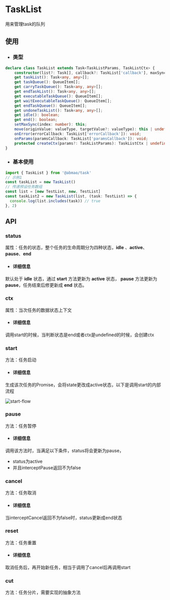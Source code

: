 # TaskList
用来管理task的队列

## 使用
- ### 类型
```ts
declare class TaskList extends Task<TaskListParams, TaskListCtx> {
    constructor(list?: Task[], callback?: TaskList['callback'], maxSync?: number);
    get taskList(): Task<any, any>[];
    get taskQueue(): QueueItem[];
    get carryTaskQueue(): Task<any, any>[];
    get endTaskList(): Task<any, any>[];
    get executableTaskQueue(): QueueItem[];
    get waitExecutableTaskQueue(): QueueItem[];
    get endTaskQueue(): QueueItem[];
    get undoneTaskList(): Task<any, any>[];
    get idle(): boolean;
    get end(): boolean;
    setMaxSync(index: number): this;
    move(originValue: valueType, targetValue?: valueType): this | undefined;
    onError(errorCallback: TaskList['errorCallback']): void;
    onParams(paramsCallback: TaskList['paramsCallback']): void;
    protected createCtx(params?: TaskListParams): TaskListCtx | undefined;
}
```
- ### 基本使用
```ts
import { TaskList } from '@abmao/task'
// 示例1
const taskList = new TaskList()
// 传递预设任务数组
const list = [new TestList, new, TestList]
const taskList2 = new TaskList(list, (task: TestList) => {
  console.log(list.includes(task)) // true
}, 2)
```
## API
### status
属性：任务的状态，整个任务的生命周期分为四种状态，__idle__ 、__active__、__pause__、__end__
- #### 详细信息
默认处于 __idle__ 状态，通过 __start__ 方法更新为 __active__ 状态， __pause__ 方法更新为 __pause__，任务结束后修更新成 __end__ 状态。

### ctx
属性：当次任务的数据状态上下文

- #### 详细信息
调用start的时候，当判断状态是end或者ctx是undefined的时候，会创建ctx
### start
方法：任务启动

- #### 详细信息
生成该次任务的Promise，会将state更改成active状态，以下是调用start的内部流程

![start-flow](/img/start-flow.png)
### pause
方法：任务暂停

- #### 详细信息
调用该方法时，当满足以下条件，status将会更新为pause，
- status为active
- 并且interceptPause返回不为false
### cancel
方法：任务取消

- #### 详细信息
当interceptCancel返回不为false时，status更新成end状态
### reset
方法：任务重置

- #### 详细信息
取消任务后，再开始新任务，相当于调用了cancel后再调用start
### cut
方法：任务分片，需要实现的抽象方法

